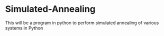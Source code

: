# Simulated-Annealing

This will be a program in python to perform simulated annealing of various systems in Python
